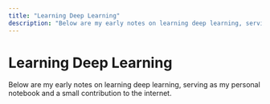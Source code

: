 ```yaml
---
title: "Learning Deep Learning"
description: "Below are my early notes on learning deep learning, serving as my personal notebook and a small contribution to the internet."
---
```


# Learning Deep Learning

Below are my early notes on learning deep learning, serving as my personal notebook and a small contribution to the internet.

